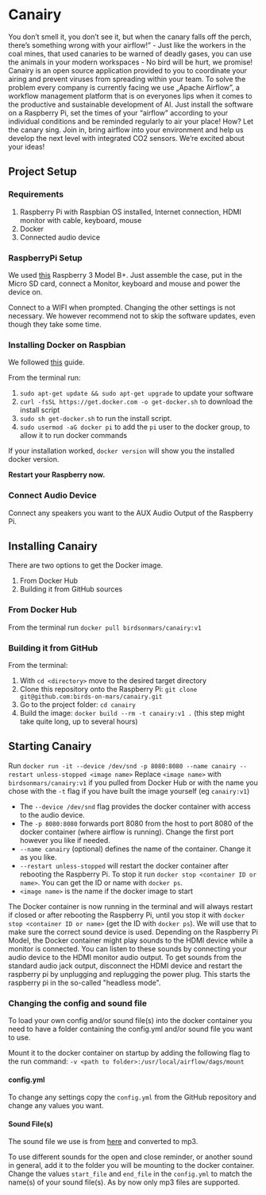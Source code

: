 # Canairy

You don’t smell it, you don’t see it, but when the canary falls off the perch, there’s something wrong with your airflow!” - Just like the workers in the coal mines, that used canaries to be warned of deadly gases, you can use the animals in your modern workspaces - No bird will be hurt, we promise! 
Canairy is an open source application provided to you to coordinate your airing and prevent viruses from spreading within your team. To solve the problem every company is currently facing we use „Apache Airflow”, a workflow management platform that is on everyones lips when it comes to the productive and sustainable development of AI.
Just install the software on a Raspberry Pi, set the times of your “airflow” according to your individual conditions and be reminded regularly to air your place! How? Let the canary sing.
Join in, bring airflow into your environment and help us develop the next level with integrated CO2 sensors. We’re excited about your ideas!

## Project Setup

### Requirements
1. Raspberry Pi with Raspbian OS installed, Internet connection, HDMI monitor with cable, keyboard, mouse
2. Docker
3. Connected audio device

### RaspberryPi Setup
We used [this](https://www.amazon.de/UCreate-Raspberry-Pi-Desktop-Starter/dp/B07BNPZVR7/) Raspberry 3 Model B+.
Just assemble the case, put in the Micro SD card, connect a Monitor, keyboard and mouse and power the device on.

Connect to a WIFI when prompted. Changing the other settings is not necessary. We however recommend not to skip the software updates, even though they take some time.

### Installing Docker on Raspbian
We followed [this](https://phoenixnap.com/kb/docker-on-raspberry-pi) guide.

From the terminal run:

1. `sudo apt-get update && sudo apt-get upgrade` to update your software
2. `curl -fsSL https://get.docker.com -o get-docker.sh` to download the install script
3. `sudo sh get-docker.sh` to run the install script.
4. `sudo usermod -aG docker pi` to add the `pi` user to the docker group, to allow it to run docker commands

If your installation worked, `docker version` will show you the installed docker version.

**Restart your Raspberry now.**

### Connect Audio Device
Connect any speakers you want to the AUX Audio Output of the Raspberry Pi.

## Installing Canairy
There are two options to get the Docker image.
1. From Docker Hub
2. Building it from GitHub sources

### From Docker Hub
From the terminal run `docker pull birdsonmars/canairy:v1`

### Building it from GitHub
From the terminal:
1. With `cd <directory>` move to the desired target directory
2. Clone this repository onto the Raspberry Pi: `git clone git@github.com:birds-on-mars/canairy.git`
3. Go to the project folder: `cd canairy`
4. Build the image: `docker build --rm -t canairy:v1 .` (this step might take quite long, up to several hours)

## Starting Canairy
Run `docker run -it --device /dev/snd -p 8080:8080 --name canairy --restart unless-stopped <image name>`
Replace `<image name>` with `birdsonmars/canairy:v1` if you pulled from Docker Hub or with the name you chose with the `-t` flag if you have built the image yourself (eg `canairy:v1`)

- The `--device /dev/snd` flag provides the docker container with access to the audio device.
- The `-p 8080:8080` forwards port 8080 from the host to port 8080 of the docker container (where airflow is running). Change the first port however you like if needed.
- `--name canairy` (optional) defines the name of the container. Change it as you like.
- `--restart unless-stopped` will restart the docker container after rebooting the Raspberry Pi. To stop it run `docker stop <container ID or name>`. You can get the ID or name with `docker ps`.
- `<image name>` is the name if the docker image to start

The Docker container is now running in the terminal and will always restart if closed or after rebooting the Raspberry Pi, until you stop it with `docker stop <container ID or name>` (get the ID with `docker ps`).
We will use that to make sure the correct sound device is used. Depending on the Raspberry Pi Model, the Docker container might play sounds to the HDMI device while a monitor is connected. You can listen to these sounds by connecting your audio device to the HDMI monitor audio output. To get sounds from the standard audio jack output, disconnect the HDMI device and restart the raspberry pi by unplugging and replugging the power plug. This starts the raspberry pi in the so-called "headless mode".

### Changing the config and sound file
To load your own config and/or sound file(s) into the docker container you need to have a folder containing the config.yml and/or sound file you want to use.

Mount it to the docker container on startup by adding the following flag to the run command: `-v <path to folder>:/usr/local/airflow/dags/mount`
#### config.yml
To change any settings copy the `config.yml` from the GitHub repository and change any values you want.

#### Sound File(s)
The sound file we use is from [here](https://freesound.org/people/Lydmakeren/sounds/510906/) and converted to mp3.

To use different sounds for the open and close reminder, or another sound in general, add it to the folder you will be mounting to the docker container. Change the values `start_file` and `end_file` in the `config.yml` to match the name(s) of your sound file(s). As by now only mp3 files are supported.
